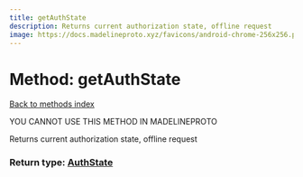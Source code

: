 ```yaml
---
title: getAuthState
description: Returns current authorization state, offline request
image: https://docs.madelineproto.xyz/favicons/android-chrome-256x256.png
---
```

# Method: getAuthState  
[Back to methods index](index.md)


YOU CANNOT USE THIS METHOD IN MADELINEPROTO


Returns current authorization state, offline request



### Return type: [AuthState](../types/AuthState.md)

